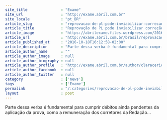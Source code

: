 ```yaml
---
site_title               : "Exame"
site_url                 : "http://exame.abril.com.br"
site_locale              : "pt_BR"
article_slug             : "reprovacao-de-pl-pode-inviabilizar-correcao-do-enem"
article_title            : "Reprovação de PL pode inviabilizar correção do Enem"
article_image            : "https://abrilexame.files.wordpress.com/2016/09/size_960_16_9_jovem-cartao-enem19.jpg?quality=70&strip=all&w=960"
article_url              : "http://exame.abril.com.br/brasil/reprovacao-de-pl-pode-inviabilizar-correcao-do-enem/"
article_published_at     : "2016-10-18T16:12:58-02:00"
article_description      : "Parte dessa verba é fundamental para cumprir débitos ainda pendentes da aplicação da prova, como a remuneração dos corretores da Redação..."
article_author_name      : ""
article_author_image     : null
article_author_biography : null
article_author_profile   : "http://exame.abril.com.br/author/claracerioni/"
article_author_facebook  : null
article_author_twitter   : null
category                 : ['news']
tags                     : ['Exame']
permalink                : "/:categories/reprovacao-de-pl-pode-inviabilizar-correcao-do-enem/"
layout                   : post
---
```


Parte dessa verba é fundamental para cumprir débitos ainda pendentes da aplicação da prova, como a remuneração dos corretores da Redação...
